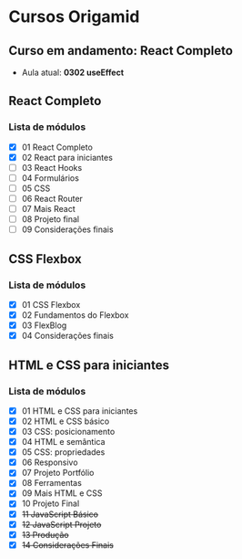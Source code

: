 # Cursos Origamid

## Curso em andamento: React Completo

- Aula atual: **0302 useEffect**

## React Completo

### Lista de módulos

- [x] 01 React Completo
- [x] 02 React para iniciantes
- [ ] 03 React Hooks
- [ ] 04 Formulários
- [ ] 05 CSS
- [ ] 06 React Router
- [ ] 07 Mais React
- [ ] 08 Projeto final
- [ ] 09 Considerações finais

## CSS Flexbox

### Lista de módulos

- [x] 01 CSS Flexbox
- [x] 02 Fundamentos do Flexbox
- [x] 03 FlexBlog
- [x] 04 Considerações finais

## HTML e CSS para iniciantes

### Lista de módulos

- [x] 01 HTML e CSS para iniciantes
- [x] 02 HTML e CSS básico
- [x] 03 CSS: posicionamento
- [x] 04 HTML e semântica
- [x] 05 CSS: propriedades
- [x] 06 Responsivo
- [x] 07 Projeto Portfólio
- [x] 08 Ferramentas
- [x] 09 Mais HTML e CSS
- [x] 10 Projeto Final
- [x] ~~11 JavaScript Básico~~
- [x] ~~12 JavaScript Projeto~~
- [x] ~~13 Produção~~
- [x] ~~14 Considerações Finais~~
